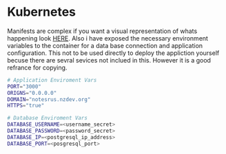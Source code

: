 # Kubernetes
Manifests are complex if you want a visual representation of whats happening look [HERE](https://argocd.nzdev.org/applications/argocd/notes-r-us). Also i have exposed the necessary environment variables to the container for a data base connection and application configuration. This not to be used directly to deploy the appliction yourself becuse there are sevral sevices not inclued in this. However it is a good refrance for copying.

```bash title="Enviroment Vars"
# Application Enviroment Vars
PORT="3000"
ORIGNS="0.0.0.0"
DOMAIN="notesrus.nzdev.org"
HTTPS="true"

# Database Enviroment Vars
DATABASE_USERNAME=<username_secret>
DATABASE_PASSWORD=<password_secret>
DATABASE_IP=<postgresql_ip_address>
DATABASE_PORT=<posgresql_port>
```
